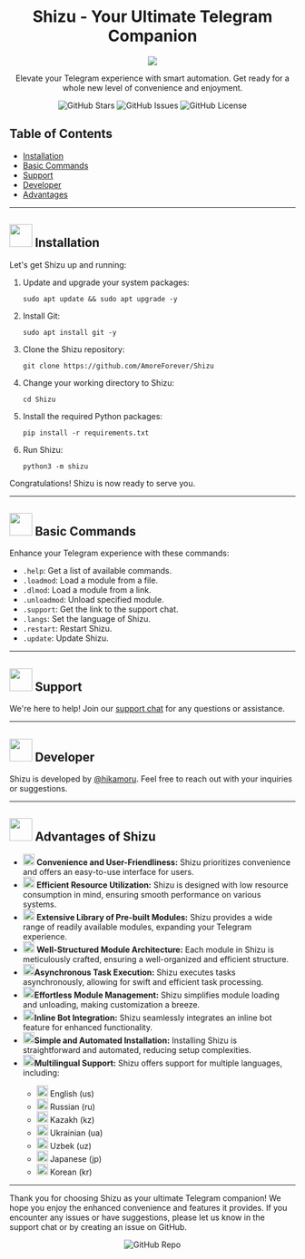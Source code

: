 <div align="center">
<h1>Shizu - Your Ultimate Telegram Companion</h1>
<img src="https://0x0.st/HOA2.jpg">
<p>Elevate your Telegram experience with smart automation. Get ready for a whole new level of convenience and enjoyment.</p>
    
    
<a href="https://github.com/AmoreForever/Shizu" style="text-decoration:none">
<img src="https://img.shields.io/github/stars/AmoreForever/Shizu?style=social" alt="GitHub Stars">
</a>
<a href="https://github.com/AmoreForever/Shizu/issues" style="text-decoration:none">
<img src="https://img.shields.io/github/issues/AmoreForever/Shizu?style=flat" alt="GitHub Issues">
</a>
<a href="https://github.com/AmoreForever/Shizu/blob/main/LICENSE" style="text-decoration:none">
<img src="https://img.shields.io/github/license/AmoreForever/Shizu?style=flat" alt="GitHub License">
</a>
</div>

<h2>Table of Contents</h2>
<ul>
    <li><a href="#installation">Installation</a></li>
    <li><a href="#basic-commands">Basic Commands</a></li>
    <li><a href="#support">Support</a></li>
    <li><a href="#developer">Developer</a></li>
    <li><a href="#advantages">Advantages</a></li>
</ul>

<hr>
<h2 id="installation"><img src="https://cdn-icons-png.flaticon.com/512/4961/4961662.png" alt="" style="width: 40px;" > Installation</h2>
<p>Let's get Shizu up and running:</p>
<ol>
<li>Update and upgrade your system packages:</li>
<pre><code>sudo apt update && sudo apt upgrade -y</code></pre>

<li>Install Git:</li>
<pre><code>sudo apt install git -y</code></pre>

<li>Clone the Shizu repository:</li>
<pre><code>git clone https://github.com/AmoreForever/Shizu</code></pre>

<li>Change your working directory to Shizu:</li>
<pre><code>cd Shizu</code></pre>

<li>Install the required Python packages:</li>
<pre><code>pip install -r requirements.txt</code></pre>

<li>Run Shizu: </li>
<pre><code>python3 -m shizu</code></pre>
</ol>
<p>Congratulations! Shizu is now ready to serve you.</p>
<hr>
<h2 id="basic-commands"><img src="https://cdn-icons-png.flaticon.com/512/4007/4007683.png" alt="" style="width: 40px;" > Basic Commands</h2>
<p>Enhance your Telegram experience with these commands:</p>
<ul>
    <li><code>.help</code>: Get a list of available commands. </li>
    <li><code>.loadmod</code>: Load a module from a file.</li>
    <li><code>.dlmod</code>: Load a module from a link.</li>
    <li><code>.unloadmod</code>: Unload specified module. </li>
    <li><code>.support</code>: Get the link to the support chat. </li>
    <li><code>.langs</code>: Set the language of Shizu. </li>
    <li><code>.restart</code>: Restart Shizu. </li>
    <li><code>.update</code>: Update Shizu. </li>
</ul>

<hr>
<h2 id="support"><img src="https://cdn-icons-png.flaticon.com/512/1948/1948375.png" alt="" style="width: 40px;" > Support</h2>
<p>We're here to help! Join our <a href="https://t.me/shizu_talks">support chat</a> for any questions or assistance.</p>

<hr>
<h2 id="developer"><img src="https://cdn-icons-png.flaticon.com/512/7069/7069922.png" alt="" style="width: 40px;" > Developer</h2>
<p>Shizu is developed by <a href="https://t.me/hikamoru">@hikamoru</a>. Feel free to reach out with your inquiries or suggestions.</p>

<hr>
<h2 id="advantages"><img src="https://cdn-icons-png.flaticon.com/512/5277/5277630.png" alt="" style="width: 40px;" > Advantages of Shizu</h2>
<ul>
    <li><img src="https://cdn-icons-png.flaticon.com/512/4983/4983190.png" alt="" style="width: 20px;"> <strong>Convenience and User-Friendliness:</strong> Shizu prioritizes convenience and offers an easy-to-use interface for users. </li>
    <li><img src="https://cdn-icons-png.flaticon.com/512/11803/11803127.png" alt="" style="width: 20px;"> <strong>Efficient Resource Utilization:</strong> Shizu is designed with low resource consumption in mind, ensuring smooth performance on various systems.</li>
    <li><img src="https://cdn-icons-png.flaticon.com/512/2997/2997576.png" alt="" style="width: 20px;"> <strong>Extensive Library of Pre-built Modules:</strong> Shizu provides a wide range of readily available modules, expanding your Telegram experience. </li>
    <li><img src="https://cdn-icons-png.flaticon.com/512/1673/1673848.png" alt="" style="width: 20px;"> <strong>Well-Structured Module Architecture:</strong> Each module in Shizu is meticulously crafted, ensuring a well-organized and efficient structure. </li>
    <li><img src="https://cdn-icons-png.flaticon.com/512/10215/10215628.png" alt="" style="width: 20px;"><strong>Asynchronous Task Execution:</strong> Shizu executes tasks asynchronously, allowing for swift and efficient task processing. </li>
    <li><img src="https://cdn-icons-png.flaticon.com/512/3281/3281295.png" alt="" style="width: 20px;"><strong>Effortless Module Management:</strong> Shizu simplifies module loading and unloading, making customization a breeze. </li>
    <li><img src="https://cdn-icons-png.flaticon.com/512/3558/3558860.png" alt="" style="width: 20px;"><strong>Inline Bot Integration:</strong> Shizu seamlessly integrates an inline bot feature for enhanced functionality. </li>
    <li><img src="https://cdn-icons-png.flaticon.com/512/12868/12868443.png" alt="" style="width: 20px;"><strong>Simple and Automated Installation:</strong> Installing Shizu is straightforward and automated, reducing setup complexities. </li>
    <li><img src="https://cdn-icons-png.flaticon.com/512/10426/10426132.png" alt="" style="width: 20px;"><strong>Multilingual Support:</strong> Shizu offers support for multiple languages, including:</li>
        <ul>
            <li><img src="https://cdn-icons-png.flaticon.com/512/206/206626.png" alt="us-flag" style="width: 20px;"> English (us)</li>
            <li><img src="https://cdn-icons-png.flaticon.com/512/330/330437.png" alt="us-flag" style="width: 20px;"> Russian (ru)</li>
            <li><img src="https://cdn-icons-png.flaticon.com/512/206/206778.png" alt="us-flag" style="width: 20px;"> Kazakh (kz)</li>
            <li><img src="https://cdn-icons-png.flaticon.com/512/3373/3373317.png" alt="us-flag" style="width: 20px;"> Ukrainian (ua)</li>
            <li><img src="https://cdn-icons-png.flaticon.com/512/206/206662.png" alt="us-flag" style="width: 20px;"> Uzbek (uz)</li>
            <li><img src="https://cdn-icons-png.flaticon.com/512/555/555646.png" alt="us-flag" style="width: 20px;"> Japanese (jp)</li>
            <li><img src="https://cdn-icons-png.flaticon.com/512/206/206758.png" alt="us-flag" style="width: 20px;"> Korean (kr)</li>
        </ul>
</ul>

<hr>
<p>Thank you for choosing Shizu as your ultimate Telegram companion! We hope you enjoy the enhanced convenience and features it provides. If you encounter any issues or have suggestions, please let us know in the support chat or by creating an issue on GitHub.</p>

<div align="center">
    <a href="https://github.com/AmoreForever/Shizu" style="text-decoration:none">
        <img src="https://img.shields.io/badge/GitHub-Repository-blue?style=flat" alt="GitHub Repo">
    </a>
</div>

